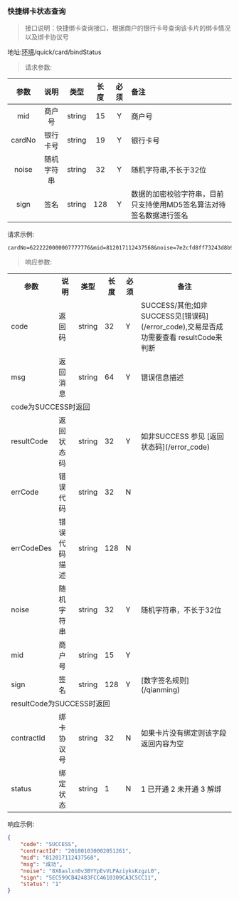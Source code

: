 
### 快捷绑卡状态查询
> 接口说明：快捷绑卡查询接口，根据商户的银行卡号查询该卡片的绑卡情况以及绑卡协议号

地址:[环境](/tech)/quick/card/bindStatus


> 请求参数:

| 参数 | 说明 | 类型 | 长度 | 必须 | 备注 |
|:-----:|:--------:|:------:|:-------:|:------:|:---------------|
|mid|               商户号|         string|    15|     Y|  商户号|
|cardNo|          银行卡号|string| 19|     Y|  银行卡号|
|noise|             随机字符串|  string|     32|     Y|  随机字符串,不长于32位|
|sign|              签名  |       string|     128|    Y|数据的加密校验字符串，目前只支持使用MD5签名算法对待签名数据进行签名|


请求示例:
```
cardNo=6222220000007777776&mid=812017112437568&noise=7e2cfd8ff73243d8b9fbcf3254f01017&sign=45B42EB56D34357BED525190BF050A8E
```


> 响应参数:

<table>
    <tr>
        <th>参数</th>
        <th>说明</th>
        <th>类型</th>
        <th>长度</th>
        <th>必须</th>
        <th>备注</th>
    </tr>
    <tr>
        <td>code</td>
        <td>返回码</td>
        <td>string</td>
        <td>32</td>
        <td>Y</td>
        <td>SUCCESS/其他;如非SUCCESS见[错误码](/error_code),交易是否成功需要查看 resultCode来判断</td>
    </tr>
    <tr>
        <td>msg</td>
        <td>返回消息</td>
        <td>string</td>
        <td>64</td>
        <td>Y</td>
        <td>错误信息描述</td>
    </tr>
    <tr>
        <td colspan="6">code为SUCCESS时返回</td>
    </tr>
    <tr>
        <td>resultCode</td>
        <td>返回状态码</td>
        <td>string</td>
        <td>32</td>
        <td>Y</td>
        <td>如非SUCCESS 参见 [返回状态码](/error_code)</td>
    </tr>
    <tr>
        <td>errCode</td>
        <td>错误代码</td>
        <td>string</td>
        <td>32</td>
        <td>N</td>
        <td></td>
    </tr>
    <tr>
        <td>errCodeDes</td>
        <td>错误代码描述</td>
        <td>string</td>
        <td>128</td>
        <td>N</td>
        <td></td>
    </tr>
    <tr>
        <td>noise</td>
        <td>随机字符串</td>
        <td>string</td>
        <td>32</td>
        <td>Y</td>
        <td>随机字符串，不长于32位</td>
    </tr>
    <tr>
        <td>mid</td>
        <td>商户号</td>
        <td>string</td>
        <td>15</td>
        <td>Y</td>
        <td></td>
    </tr>
    <tr>
        <td>sign</td>
        <td>签名</td>
        <td>string</td>
        <td>128</td>
        <td>Y</td>
        <td>[数字签名规则](/qianming)</td>
    </tr>
    <tr>
        <td colspan="6">resultCode为SUCCESS时返回</td>
    </tr>
    <tr>
        <td>contractId</td>
        <td>绑卡协议号</td>
        <td>string</td>
        <td>32</td>
        <td>N</td>
        <td>如果卡片没有绑定则该字段返回内容为空</td>
    </tr>
    <tr>
        <td>status</td>
        <td>绑定状态</td>
        <td>string</td>
        <td>1</td>
        <td>N</td>
        <td>1 已开通 2 未开通 3 解绑</td>
    </tr>
</table>

响应示例:
```json
{
    "code": "SUCCESS",
    "contractId": "201801030002051261",
    "mid": "812017112437568",
    "msg": "成功",
    "noise": "8X8aslxn0v3BYYpEvVLPAziyksKzgzL0",
    "sign": "5EC599CB42483FCC4610309CA3C5CC11",
    "status": "1"
}
```

